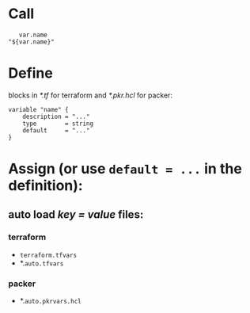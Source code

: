 # Call

```hcl
   var.name
"${var.name}"
```

# Define

blocks in _*.tf_ for terraform and _*.pkr.hcl_ for packer:

```hcl
variable "name" {
    description = "..."
    type        = string
    default     = "..."
}
```

# Assign (or use `default = ...` in the definition):

## auto load _key = value_ files:

### terraform
- `terraform.tfvars`
- *.`auto.tfvars`

### packer
- *.`auto.pkrvars.hcl`
